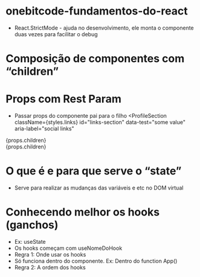# onebitcode-fundamentos-do-react

- React.StrictMode - ajuda no desenvolvimento, ele monta o componente duas vezes para facilitar o debug

# Composição de componentes com “children”

# Props com Rest Param
- Passar props do componente pai para o filho
<ProfileSection
    className={styles.links}
    id="links-section"
    data-test="some value"
    aria-label="social links"
>

<div
      {...props}
      className={styles.wrapper}
    >
      {props.children}
    </div>

<div
      {...props}
      className={`${styles.wrapper} ${props.className}`}
    >
      {props.children}
    </div>

# O que é e para que serve o “state”
- Serve para realizar as mudanças das variáveis e etc no DOM virtual

# Conhecendo melhor os hooks (ganchos)
- Ex: useState
- Os hooks começam com useNomeDoHook
- Regra 1: Onde usar os hooks
- Só funciona dentro do componente. Ex: Dentro do function App()
- Regra 2: A ordem dos hooks

